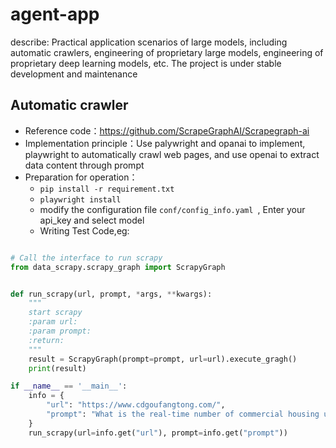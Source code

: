 # agent-app

describe: Practical application scenarios of large models, including automatic crawlers, engineering of proprietary large models, engineering of proprietary deep learning models, etc. The project is under stable development and maintenance

## Automatic crawler

* Reference code：https://github.com/ScrapeGraphAI/Scrapegraph-ai
* Implementation principle：Use palywright and opanai to implement, playwright to automatically crawl web pages, and use openai to extract data content through prompt
* Preparation for operation：
  * ```pip install -r requirement.txt```
  * ```playwright install```
  * modify the configuration file ```conf/config_info.yaml ```, Enter your api_key and select model
  * Writing Test Code,eg:
```python

# Call the interface to run scrapy
from data_scrapy.scrapy_graph import ScrapyGraph


def run_scrapy(url, prompt, *args, **kwargs):
    """
    start scrapy
    :param url:
    :param prompt:
    :return:
    """
    result = ScrapyGraph(prompt=prompt, url=url).execute_gragh()
    print(result)

if __name__ == '__main__':
    info = {
        "url": "https://www.cdgoufangtong.com/",
        "prompt": "What is the real-time number of commercial housing units sold today?"
    }
    run_scrapy(url=info.get("url"), prompt=info.get("prompt"))


```



